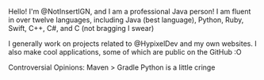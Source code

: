 Hello! I'm @NotInsertIGN, and I am a professional Java person! I am fluent in over twelve languages, including Java (best language), Python, Ruby, Swift, C++, C#, and C (not bragging I swear)

I generally work on projects related to @HypixelDev and my own websites. I also make cool applications, some of which are public on the GitHub :O

Controversial Opinions:
  Maven > Gradle
  Python is a little cringe
  
